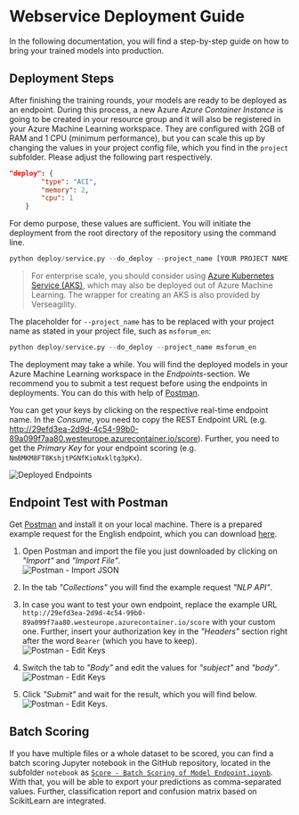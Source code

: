 # Webservice Deployment Guide
In the following documentation, you will find a step-by-step guide on how to bring your trained models into production.

## Deployment Steps
After finishing the training rounds, your models are ready to be deployed as an endpoint. During this process, a new Azure _Azure Container Instance_ is going to be created in your resource group and it will also be registered in your Azure Machine Learning workspace. They are configured with 2GB of RAM and 1 CPU (minimum performance), but you can scale this up by changing the values in your project config file, which you find in the `project` subfolder. Please adjust the following part respectively.
```json
"deploy": {
        "type": "ACI",
        "memory": 2,
        "cpu": 1
    }
```

For demo purpose, these values are sufficient. You will initiate the deployment from the root directory of the repository using the command line. <br>
```python
python deploy/service.py --do_deploy --project_name [YOUR PROJECT NAME]
```

> For enterprise scale, you should consider using [Azure Kubernetes Service (AKS)](https://azure.microsoft.com/en-us/services/kubernetes-service/#:~:text=Azure%20Kubernetes%20Service%20(AKS)%20offers,and%20scale%20applications%20with%20confidence.), which may also be deployed out of Azure Machine Learning. The wrapper for creating an AKS is also provided by Verseagility.

The placeholder for `--project_name` has to be replaced with your project name as stated in your project file, such as `msforum_en`:<br>
```python
python deploy/service.py --do_deploy --project_name msforum_en
```

The deployment may take a while. You will find the deployed models in your Azure Machine Learning workspace in the _Endpoints_-section. We recommend you to submit a test request before using the endpoints in deployments. You can do this with help of [Postman](https://www.postman.com/downloads/).

You can get your keys by clicking on the respective real-time endpoint name. In the _Consume_, you need to copy the REST Endpoint URL (e.g. http://29efd3ea-2d9d-4c54-99b0-89a099f7aa80.westeurope.azurecontainer.io/score). Further, you need to get the _Primary Key_ for your endpoint scoring (e.g. `Nm8MKM8FT8KshjtPGNfKioNxkltg3pKx`).

![Deployed Endpoints](../.attachments/deploy-endpoints.PNG)

## Endpoint Test with Postman
Get [Postman](https://www.postman.com/downloads/) and install it on your local machine. There is a prepared example request for the English endpoint, which you can download [here](../.attachments/postman-request.json).

1. Open Postman and import the file you just downloaded by clicking on _"Import"_ and _"Import File"_.<br>
![Postman - Import JSON](../.attachments/postman-import.PNG)

2. In the tab _"Collections"_ you will find the example request _"NLP API"_.

3. In case you want to test your own endpoint, replace the example URL `http://29efd3ea-2d9d-4c54-99b0-89a099f7aa80.westeurope.azurecontainer.io/score` with your custom one. Further, insert your authorization key in the _"Headers"_ section right after the word `Bearer` (which you have to keep).<br>
![Postman - Edit Keys](../.attachments/postman-setkey.PNG)

4. Switch the tab to _"Body"_ and edit the values for _"subject"_ and _"body"_.
![Postman - Edit Keys](../.attachments/postman-settext.PNG)

5. Click _"Submit"_ and wait for the result, which you will find below.
![Postman - Edit Keys](../.attachments/postman-result.PNG).

## Batch Scoring
If you have multiple files or a whole dataset to be scored, you can find a batch scoring Jupyter notebook in the GitHub repository, located in the subfolder `notebook` as [`Score - Batch Scoring of Model Endpoint.ipynb`](../../notebook/Score%20-%20Batch%20Scoring%20of%20Model%20Endpoint.ipynb). With that, you will be able to export your predictions as comma-separated values. Further, classification report and confusion matrix based on ScikitLearn are integrated.